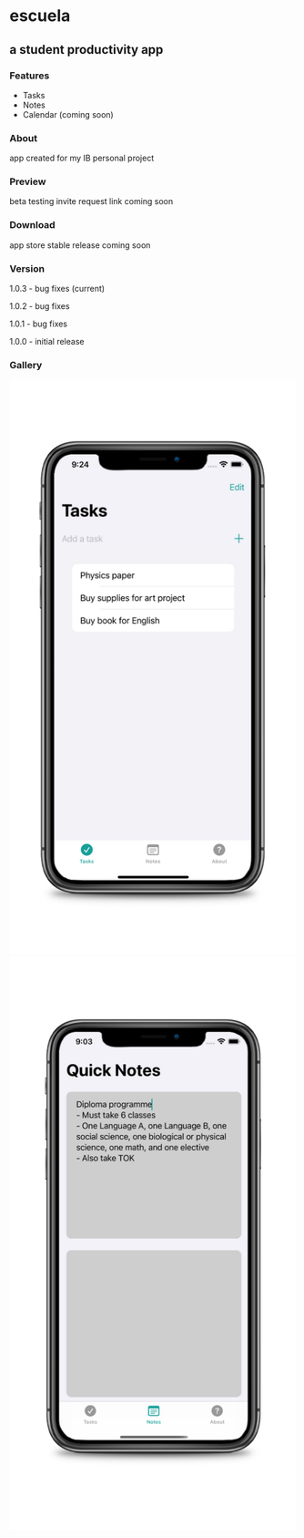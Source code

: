 # escuela
## a student productivity app

### Features
* Tasks
* Notes
* Calendar (coming soon)

### About

app created for my IB personal project

### Preview

beta testing invite request link coming soon

### Download

app store stable release coming soon

### Version

1.0.3 - bug fixes (current)

1.0.2 - bug fixes

1.0.1 - bug fixes

1.0.0 - initial release

### Gallery

![tasks_view](EscuelaViews1.png)
![notes_view](EscuelaViews2.png)
